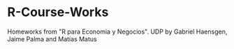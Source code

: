 # R-Course-Works
Homeworks from "R para Economia y Negocios". UDP
by  Gabriel Haensgen, Jaime Palma and Matías Matus
